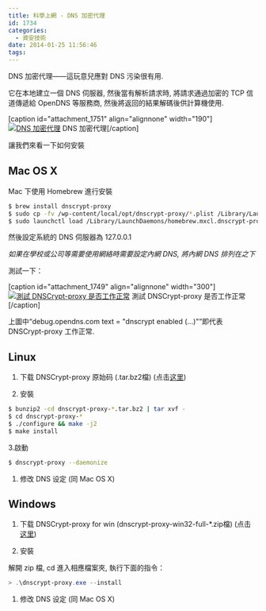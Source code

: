 ```yaml
---
title: 科學上網 - DNS 加密代理
id: 1734
categories:
  - 資安技術
date: 2014-01-25 11:56:46
tags:
---
```


DNS 加密代理——這玩意兒應對 DNS 污染很有用.

它在本地建立一個 DNS 伺服器, 然後當有解析請求時, 將請求通過加密的 TCP 信道傳遞給 OpenDNS 等服務商, 然後將返回的結果解碼後供計算機使用.

[caption id="attachment_1751" align="alignnone" width="190"][![DNS 加密代理](/wp-content/uploads/2014/01/DNSCrypt.jpg)](/wp-content/uploads/2014/01/DNSCrypt.jpg) DNS 加密代理[/caption]

<!--more-->

<span style="line-height: 1.5;">讓我們來看一下如何安裝</span>

## Mac OS X

Mac 下使用 Homebrew 進行安裝

```bash
$ brew install dnscrypt-proxy
$ sudo cp -fv /wp-content/local/opt/dnscrypt-proxy/*.plist /Library/LaunchDaemons
$ sudo launchctl load /Library/LaunchDaemons/homebrew.mxcl.dnscrypt-proxy.plist
```

然後設定系統的 DNS 伺服器為 127.0.0.1

_如果在學校或公司等需要使用網絡時需要設定內網 DNS, 將內網 DNS 排列在之下_

測試一下：

[caption id="attachment_1749" align="alignnone" width="300"][![測試 DNSCrypt-proxy 是否工作正常](/wp-content/uploads/2014/01/螢幕快照-2014-01-25-11.27.19-300x210.png)](/wp-content/uploads/2014/01/螢幕快照-2014-01-25-11.27.19-e1390620613906.png) 測試 DNSCrypt-proxy 是否工作正常[/caption]

上圖中“debug.opendns.com text = "dnscrypt enabled (...)"”即代表 DNSCrypt-proxy 工作正常.

## Linux

1.  下载 DNSCrypt-proxy 原始码 (.tar.bz2檔)  (点击[这里](http://download.dnscrypt.org/dnscrypt-proxy/)) </p>
2.  安裝</p>

```bash
$ bunzip2 -cd dnscrypt-proxy-*.tar.bz2 | tar xvf -
$ cd dnscrypt-proxy-*
$ ./configure && make -j2
$ make install
```

<p>3.啟動

```bash
$ dnscrypt-proxy --daemonize
```

1.  修改 DNS 设定 (同 Mac OS X)

## Windows

1.  下载 DNSCrypt-proxy for win (dnscrypt-proxy-win32-full-*.zip檔)  (点击[这里](http://download.dnscrypt.org/dnscrypt-proxy/))

2.  安裝

解開 zip 檔, cd 進入相應檔案夾, 執行下面的指令：

```powershell
> .\dnscrypt-proxy.exe --install
```

1.  修改 DNS 设定 (同 Mac OS X)
